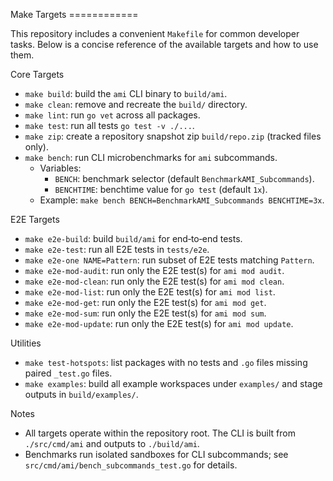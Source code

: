 Make Targets ============

This repository includes a convenient `Makefile` for common developer tasks. Below is a concise reference of the
available targets and how to use them.

Core Targets
- `make build`: build the `ami` CLI binary to `build/ami`.
- `make clean`: remove and recreate the `build/` directory.
- `make lint`: run `go vet` across all packages.
- `make test`: run all tests `go test -v ./...`.
- `make zip`: create a repository snapshot zip `build/repo.zip` (tracked files only).
- `make bench`: run CLI microbenchmarks for `ami` subcommands.
  - Variables:
    - `BENCH`: benchmark selector (default `BenchmarkAMI_Subcommands`).
    - `BENCHTIME`: benchtime value for `go test` (default `1x`).
  - Example: `make bench BENCH=BenchmarkAMI_Subcommands BENCHTIME=3x`.

E2E Targets
- `make e2e-build`: build `build/ami` for end‑to‑end tests.
- `make e2e-test`: run all E2E tests in `tests/e2e`.
- `make e2e-one NAME=Pattern`: run subset of E2E tests matching `Pattern`.
- `make e2e-mod-audit`: run only the E2E test(s) for `ami mod audit`.
- `make e2e-mod-clean`: run only the E2E test(s) for `ami mod clean`.
- `make e2e-mod-list`: run only the E2E test(s) for `ami mod list`.
- `make e2e-mod-get`: run only the E2E test(s) for `ami mod get`.
- `make e2e-mod-sum`: run only the E2E test(s) for `ami mod sum`.
- `make e2e-mod-update`: run only the E2E test(s) for `ami mod update`.

Utilities
- `make test-hotspots`: list packages with no tests and `.go` files missing paired `_test.go` files.
- `make examples`: build all example workspaces under `examples/` and stage outputs in `build/examples/`.

Notes
- All targets operate within the repository root. The CLI is built from `./src/cmd/ami` and outputs to `./build/ami`.
- Benchmarks run isolated sandboxes for CLI subcommands; see `src/cmd/ami/bench_subcommands_test.go` for details.
